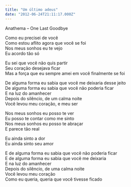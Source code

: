 ```yaml
---
title: "Um último adeus"
date: "2012-06-24T21:11:17.000Z"
---
```


Anathema – One Last Goodbye

Como eu precisei de você  
Como estou aflito agora que você se foi  
Nos meus sonhos eu te vejo  
Eu acordo tão só

Eu sei que você não quis partir  
Seu coração desejava ficar  
Mas a força que eu sempre amei em você finalmente se foi

De alguma forma eu sabia que você me deixaria desse jeito  
De alguma forma eu sabia que você não poderia ficar  
E na luz do amanhecer  
Depois do silêncio, de um calma noite  
Você levou meu coração, e meu ser

Nos meus sonhos eu posso te ver  
Eu posso te contar como me sinto  
Nos meus sonhos eu posso te abraçar  
E parece tão real

Eu ainda sinto a dor  
Eu ainda sinto seu amor

E de alguma forma eu sabia que você não poderia ficar  
E de alguma forma eu sabia que você me deixaria  
E na luz do amanhecer  
Depois do silêncio, de uma calma noite  
Você levou meu coração  
Como eu queria, queria que você tivesse ficado